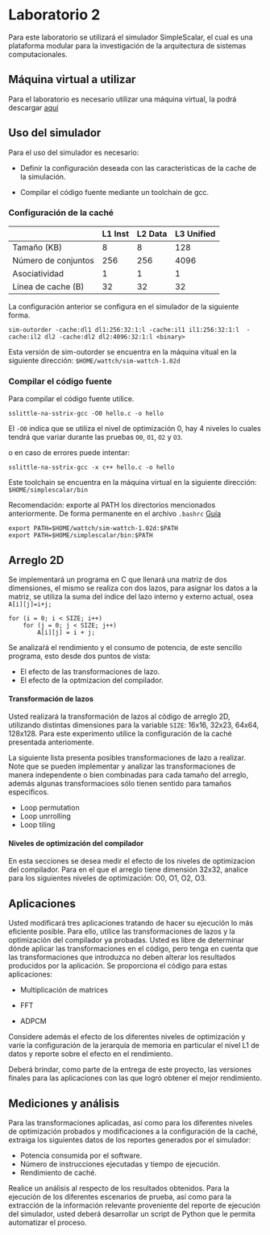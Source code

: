 # Laboratorio 2

Para este laboratorio se utilizará el simulador SimpleScalar, el cual es
una plataforma modular para la investigación de la arquitectura de
sistemas computacionales.

## Máquina virtual a utilizar

Para el laboratorio es necesario utilizar una máquina virtual, la podrá
descargar [aquí]()

## Uso del simulador

Para el uso del simulador es necesario:

-   Definir la configuración deseada con las caracteristicas de la cache
    de la simulación.

-   Compilar el código fuente mediante un toolchain de gcc.

### Configuración de la caché

|                     | L1 Inst | L2 Data | L3 Unified |
|---------------------|---------|---------|------------|
| Tamaño (KB)         | 8       | 8       | 128        |
| Número de conjuntos | 256     | 256     | 4096       |
| Asociatividad       | 1       | 1       | 1          |
| Línea de cache (B)  | 32      | 32      | 32         |

La configuración anterior se configura en el simulador de la siguiente
forma.

`sim-outorder -cache:dl1 dl1:256:32:1:l -cache:il1 il1:256:32:1:l  -cache:il2 dl2 -cache:dl2 dl2:4096:32:1:l <binary>`

Esta versión de sim-outorder se encuentra en la máquina vitual en la
siguiente dirección: `$HOME/wattch/sim-wattch-1.02d`

### Compilar el código fuente

Para compilar el código fuente utilice.

`sslittle-na-sstrix-gcc -O0 hello.c -o hello`

El `-O0` indica que se utiliza el nivel de optimización 0, hay 4 niveles
lo cuales tendrá que variar durante las pruebas `O0`, `O1`, `O2` y `O3`.

o en caso de errores puede intentar:

`sslittle-na-sstrix-gcc -x c++ hello.c -o hello`

Este toolchain se encuentra en la máquina virtual en la siguiente
dirección: `$HOME/simplescalar/bin`

Recomendación: exporte al PATH los directorios mencionados
anteriormente. De forma permanente en el archivo `.bashrc`
[Guía](https://phoenixnap.com/kb/linux-add-to-path)

    export PATH=$HOME/wattch/sim-wattch-1.02d:$PATH
    export PATH=$HOME/simplescalar/bin:$PATH

## Arreglo 2D

Se implementará un programa en C que llenará una matriz de dos
dimensiones, el mismo se realiza con dos lazos, para asignar los datos a
la matriz, se utiliza la suma del índice del lazo interno y externo
actual, osea `A[i][j]=i+j;`

    for (i = 0; i < SIZE; i++)
        for (j = 0; j < SIZE; j++)
            A[i][j] = i + j;

Se analizaŕá el rendimiento y el consumo de potencia, de este sencillo
programa, esto desde dos puntos de vista:

-   El efecto de las transformaciones de lazo.
-   El efecto de la optmizacion del compilador.

#### Transformación de lazos

Usted realizará la transformación de lazos al código de arreglo 2D,
utilizando distintas dimensiones para la variable `SIZE`: 16x16, 32x23,
64x64, 128x128. Para este experimento utilice la configuración de la
caché presentada anteriomente.

La siguiente lista presenta posibles transformaciones de lazo a
realizar. Note que se pueden implementar y analizar las transformaciones
de manera independente o bien combinadas para cada tamaño del arreglo,
además algunas transformacioes sólo tienen sentido para tamaños
especificos.

-   Loop permutation
-   Loop unrrolling
-   Loop tiling

#### Niveles de optimización del compilador

En esta secciones se desea medir el efecto de los niveles de
optimizacion del compilador. Para en el que el arreglo tiene dimensión
32x32, analice para los siguientes niveles de optimización: O0, O1, O2,
O3.

## Aplicaciones

Usted modificará tres aplicaciones tratando de hacer su ejecución lo más
eficiente posible. Para ello, utilice las transformaciones de lazos y la
optimización del compilador ya probadas. Usted es libre de determinar
dónde aplicar las transformaciones en el código, pero tenga en cuenta
que las transformaciones que introduzca no deben alterar los resultados
producidos por la aplicación. Se proporciona el código para estas
aplicaciones:

-   Multiplicación de matrices

-   FFT

-   ADPCM

Considere además el efecto de los diferentes niveles de optimización y
varíe la configuración de la jerarquía de memoria en particular el nivel
L1 de datos y reporte sobre el efecto en el rendimiento.

Deberá brindar, como parte de la entrega de este proyecto, las versiones
finales para las aplicaciones con las que logró obtener el mejor
rendimiento.

## Mediciones y análisis

Para las transformaciones aplicadas, así como para los diferentes
niveles de optimización probados y modificaciones a la configuración de
la caché, extraiga los siguientes datos de los reportes generados por el
simulador:

-   Potencia consumida por el software.
-   Número de instrucciones ejecutadas y tiempo de ejecución.
-   Rendimiento de caché.

Realice un análisis al respecto de los resultados obtenidos. Para la
ejecución de los diferentes escenarios de prueba, así como para la
extracción de la información relevante proveniente del reporte de
ejecución del simulador, usted deberá desarrollar un script de Python
que le permita automatizar el proceso.
